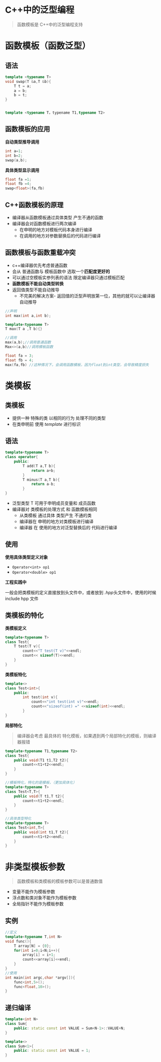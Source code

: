 # C++中的泛型编程

> 函数模板是 C++中的泛型编程支持



# 函数模板（函数泛型）

## 语法

```c++
template <typename T>
void swap(T &a,T &b){
	T t = a;
	a = b;
	b = t;
}


template <typename T，typename T1,typename T2>
```

## 函数模板的应用

**自动类型推导调用**

```c++
int a=1;
int b=2;
swap(a,b);
```

**具体类型显示调用**

```c++
float fa =1;
float fb =4;
swap<float>(fa,fb)
```



## C++函数模板的原理

* 编译器从函数模板通过具体类型 产生不通的函数
* 编译器会对函数模板进行两次编译
    * 在申明的地方对模板代码本身进行编译
    * 在调用的地方对参数替换后的代码进行编译



## 函数模板与函数重载冲突

* c++编译器优先考虑普通函数
* 会从 普通函数与 模板函数中 选取一个**匹配度更好的**
* 可以通过空模板实参列表的语法 限定编译器只通过模板匹配
* **函数模板不能自动类型转换**
* 返回值类型不能自动推导
    * 不完美的解决方案- 返回值的泛型声明放第一位，其他的就可以让编译器自动推导

```c++
//声明
int max(int a,int b);

template<typename T>
T max(T a ,T b){}

//调用
max(a,b);//调用普通函数
Max<>(a,b)//调用模板函数

float fa = 3;
float fb = 4;
max(fa,fb) //这种情况下，会调用函数模板，因为float到int类型，会导致精度损失
```





# 类模板



## 类模板

* 提供一种 特殊的类 以相同的行为 处理不同的类型
* 在类申明前 使用 *template* 进行标识

## 语法

```c++
template<typename T>
class operator{
	public:
		T add(T a,T b){
			return a+b;
		}
		T minus(T a,T b){
			return a-b;
		}
}
```

* 泛型类型 T 可用于申明成员变量和 成员函数
* 编译器对 类模板的处理方式 和 函数模板相同
    * 从类模板 通过具体 类型产生 不通的类
    * 编译器在 申明的地方对类模板进行编译
    * 编译器 在 使用的地方对泛型替换后的 代码进行编译

## 使用

**使用具体类型定义对象**

* `Operator<int> op1`
* `Operator<double> op1`

**工程实践中**

一般会把类模板的定义直接放到头文件中，或者放到 *.hpp*头文件中，使用的时候 include hpp 文件



## 类模板的特化

**类模板定义**

```c++
template<typename T>
class Test{
	T test(T v){
		count<<"T test(T v)"<<endl;
		count<< sizeof(T)<<endl;
	}
}
```

**类模板特化**

```c++
template<>
class Test<int>{
	public:
		int test(int v){
			count<<"int test(int v)"<<endl;
			count<<"sizeof(int) =" <<sizeof(int)<<endl;
		}
}
```

**局部特化**

> 编译器会考虑 最具体的 特化模板，如果遇到两个局部特化的模板，则编译器报错

```c++
template<typename T1,typename T2>
class Test{
	public void(T1 t1,T2 t2){
		count<<t1+t2<<endl;
	}
}

//模板特化，特化的是模板，（更加具体化）
template<typename T>
class Test<T,T>{
	public void(T t1,T t2){
		count<<t1+t2<<endl;
	}
}

//具体类型特化
template<typename T>
class Test<int,T>{
	public void(int t1,T t2){
		count<<t1+t2<<endl;
	}
}
```

# 非类型模板参数

> 函数模板和类模板的模板参数可以是普通数值

* 变量不能作为模板参数
* 浮点数和类对象不能作为模板参数
* 全局指针不能作为模板参数

## 实例

```c++
//定义
template<typename T,int N>
void func(){
	T array[N] = {0};
	for(int i=0;i<N;i++){
		array[i] = i+1;
		count<<array[i]<<endl;
	}
}
//使用
int main(int argc,char *argv[]){
    func<int,5>();
	func<float,10>();
}
```

## 递归编译

```c++
template<int N>
class Sum{
	public: static const int VALUE = Sum<N-1>::VALUE+N;
}

template<>
class Sum<1>{
	public: static const int VALUE = 1;
}
```


